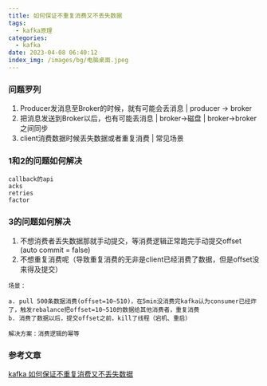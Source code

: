 ```yaml
---
title: 如何保证不重复消费又不丢失数据
tags:
  - kafka原理
categories:
  - kafka
date: 2023-04-08 06:40:12
index_img: /images/bg/电脑桌面.jpeg
---
```


### 问题罗列

1. Producer发消息至Broker的时候，就有可能会丢消息 | producer -> broker
2. 把消息发送到Broker以后，也有可能丢消息 | broker->磁盘 | broker->broker之间同步
3. client消费数据时候丢失数据或者重复消费 | 常见场景

### 1和2的问题如何解决
```
callback的api
acks
retries
factor
```

### 3的问题如何解决

1. 不想消费者丢失数据那就手动提交，等消费逻辑正常跑完手动提交offset (auto commit = false)
2. 不想重复消费呢（导致重复消费的无非是client已经消费了数据，但是offset没来得及提交）

```
场景：

a. pull 500条数据消费(offset=10~510)，在5min没消费完kafka认为consumer已经炸了，触发rebalance把offset=10~510的数据给其他消费者，重复消费
b. 消费了数据以后，提交offset之前，kill了线程（宕机、重启）
```
```
解决方案：消费逻辑的幂等
```

### 参考文章
[kafka 如何保证不重复消费又不丢失数据](https://www.zhihu.com/question/483747691/answer/2392949203)